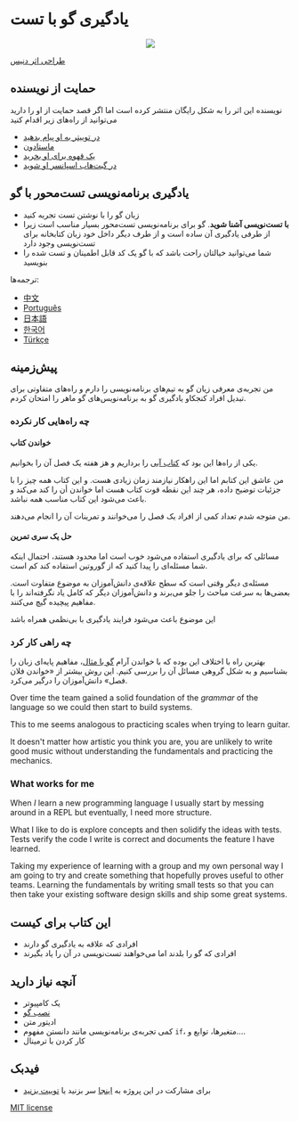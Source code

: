# یادگیری گو با تست

<div style="text-align: center">
  <img src="red-green-blue-gophers-smaller.png" />
</div>

[طراحی اثر دنیس](https://twitter.com/deniseyu21)

## حمایت از نویسنده

نویسنده‌ این اثر را به شکل رایگان منتشر کرده است اما اگر قصد حمایت از او را دارید می‌توانید از راه‌های زیر اقدام کنید

- [در توییتر به او پیام بدهید](https://twitter.com/quii)
- <a rel="me" href="https://mastodon.cloud/@quii">ماستادون</a>
- [یک قهوه برای او بخرید](https://www.buymeacoffee.com/quii)
- [در گیت‌هاب اسپانسر او شوید](https://github.com/sponsors/quii)

## یادگیری برنامه‌نویسی تست‌محور با گو

* زبان گو را با نوشتن تست تجربه کنید
* **با تست‌نویسی آشنا شوید**. گو برای برنامه‌نویسی تست‌محور بسیار مناسب است زیرا از طرفی یادگیری آن ساده است و از طرف دیگر داخل خود زبان کتابخانه برای تست‌نویسی وجود دارد
* شما می‌توانید خیالتان راحت باشد که با گو یک کد قابل اطمینان و تست شده را بنویسید

ترجمه‌ها:

- [中文](https://studygolang.gitbook.io/learn-go-with-tests)
- [Português](https://larien.gitbook.io/aprenda-go-com-testes/)
- [日本語](https://andmorefine.gitbook.io/learn-go-with-tests/)
- [한국어](https://miryang.gitbook.io/learn-go-with-tests/)
- [Türkçe](https://halilkocaoz.gitbook.io/go-programlama-dilini-ogren/)

## پیش‌زمینه

من تجربه‌ی معرفی زیان گو به تیم‌های برنامه‌نویسی را دارم و راه‌های متفاوتی برای تبدیل افراد کنجکاو یادگیری گو به برنامه‌نویس‌های گو ماهر را امتحان کردم.


### چه راه‌هایی کار نکرده

#### خواندن کتاب

یکی از راه‌ها این بود که  [کتاب آبی](https://www.amazon.co.uk/Programming-Language-Addison-Wesley-Professional-Computing/dp/0134190440) را برداریم و هز هفته یک فصل آن را بخوانیم.

من عاشق این کتابم اما این راهکار نیازمند زمان زیادی هست. و این کتاب همه چیز را با جزئیات توضیح داده، هر چند این نقطه قوت کتاب هست اما خواندن أن را کند می‌کند و باعث می‌شود این کتاب مناسب همه نباشد.

من متوجه شدم تعداد کمی از افراد یک فصل را می‌خوانند و تمرینات آن را انجام می‌دهند.

#### حل یک سری تمرین

مسائلی که برای یادگیری استفاده می‌شود خوب است اما محدود هستند، احتمال اینکه شما مسئله‌ای را پیدا کنید که از گوروتین استفاده کند کم است.

مسئله‌ی دیگر وقتی است که سطح علاقه‌ی دانش‌آموزان به موضوع متفاوت است. بعضی‌ها به سرعت مباحث را جلو می‌برند و دانش‌آموزان دیگر که کامل یاد نگرفته‌اند را با مفاهیم پیچیده گیچ می‌کنند.

این موضوع باعث می‌شود فرایند یادگیری با بی‌نظمی همراه باشد

### چه راهی کار کرد

 بهترین راه با اختلاف این بوده که با خواندن آرام [گو با مثال](https://gobyexample.com/)، مفاهیم پایه‌ای زبان را بشناسیم و به شکل گروهی مسائل آن را بررسی کنیم. این روش بیشتر از «خواندن فلان فصل» دانش‌آموزان را درگیر می‌کرد.

Over time the team gained a solid foundation of the _grammar_ of the language so we could then start to build systems.

This to me seems analogous to practicing scales when trying to learn guitar.

It doesn't matter how artistic you think you are, you are unlikely to write good music without understanding the fundamentals and practicing the mechanics.

### What works for me

When _I_ learn a new programming language I usually start by messing around in a REPL but eventually, I need more structure.

What I like to do is explore concepts and then solidify the ideas with tests. Tests verify the code I write is correct and documents the feature I have learned.

Taking my experience of learning with a group and my own personal way I am going to try and create something that hopefully proves useful to other teams. Learning the fundamentals by writing small tests so that you can then take your existing software design skills and ship some great systems.

## این کتاب برای کیست

* افرادی که علاقه به یادگیری گو دارند
* افرادی که گو را بلدند اما می‌خواهند تست‌نویسی در آن را یاد بگیرند

## آنچه نیاز دارید

* یک کامپیوتر
* [نصب گو](https://golang.org/)
* ادیتور متن
* کمی تجربه‌ی برنامه‌نویسی مانند دانستن مفهوم `if`، متغیرها، توابع و....
* کار کردن با ترمینال

## فیدبک

* برای مشارکت در این پروژه به [اینجا](https://github.com/quii/learn-go-with-tests) سر بزنید یا [توییت بزنید](https://twitter.com/quii)

[MIT license](https://github.com/quii/learn-go-with-tests/blob/main/LICENSE.md)
